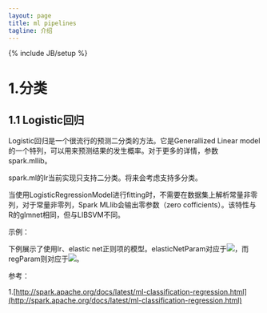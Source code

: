 ```yaml
---
layout: page
title: ml pipelines
tagline: 介绍
---
```

{% include JB/setup %}

# 1.分类

## 1.1 Logistic回归

Logistic回归是一个很流行的预测二分类的方法。它是Generallized Linear model的一个特列，可以用来预测结果的发生概率。对于更多的详情，参数 spark.mllib。

spark.ml的lr当前实现只支持二分类。将来会考虑支持多分类。

当使用LogisticRegressionModel进行fitting时，不需要在数据集上解析常量非零列，对于常量非零列，Spark MLlib会输出零参数（zero cofficients）。该特性与R的glmnet相同，但与LIBSVM不同。

示例：

下例展示了使用lr、elastic net正则项的模型。elasticNetParam对应于<img src="http://www.forkosh.com/mathtex.cgi?\alpha">，而regParam则对应于<img src="http://www.forkosh.com/mathtex.cgi?\lamda">。


参考：

1.[http://spark.apache.org/docs/latest/ml-classification-regression.html](http://spark.apache.org/docs/latest/ml-classification-regression.html)
